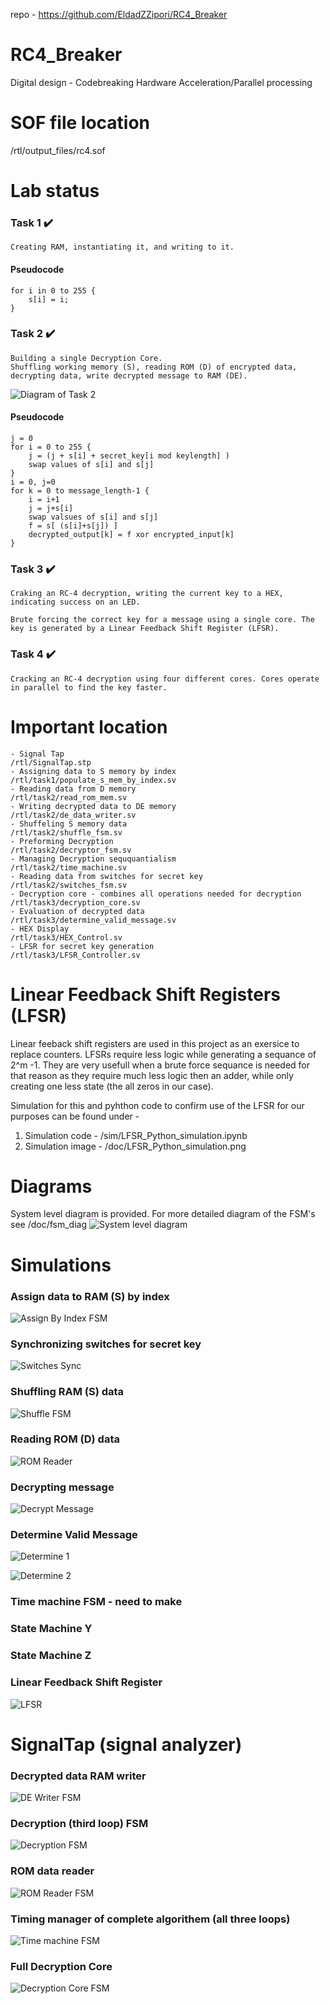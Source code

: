 repo - https://github.com/EldadZZipori/RC4_Breaker

# RC4_Breaker
Digital design - Codebreaking Hardware Acceleration/Parallel processing

# SOF file location
/rtl/output_files/rc4.sof
# Lab status
### Task 1 ✔️
    Creating RAM, instantiating it, and writing to it.

#### Pseudocode
    for i in 0 to 255 {
        s[i] = i;
    }  
### Task 2 ✔️
    Building a single Decryption Core.
    Shuffling working memory (S), reading ROM (D) of encrypted data, decrypting data, write decrypted message to RAM (DE).

![Diagram of Task 2](https://github.com/EldadZZipori/RC4_Breaker/blob/main/doc/task_2_diagram.png)

#### Pseudocode
    j = 0
    for i = 0 to 255 {
        j = (j + s[i] + secret_key[i mod keylength] ) 
        swap values of s[i] and s[j]
    }
    i = 0, j=0
    for k = 0 to message_length-1 {
        i = i+1
        j = j+s[i]
        swap valsues of s[i] and s[j]
        f = s[ (s[i]+s[j]) ]
        decrypted_output[k] = f xor encrypted_input[k]
    }
### Task 3 ✔️
    Craking an RC-4 decryption, writing the current key to a HEX, indicating success on an LED.

    Brute forcing the correct key for a message using a single core. The key is generated by a Linear Feedback Shift Register (LFSR).
### Task 4 ✔️
    Cracking an RC-4 decryption using four different cores. Cores operate in parallel to find the key faster.
    
# Important location
    - Signal Tap
    /rtl/SignalTap.stp
    - Assigning data to S memory by index
    /rtl/task1/populate_s_mem_by_index.sv
    - Reading data from D memory
    /rtl/task2/read_rom_mem.sv
    - Writing decrypted data to DE memory
    /rtl/task2/de_data_writer.sv
    - Shuffeling S memory data
    /rtl/task2/shuffle_fsm.sv
    - Preforming Decryption
    /rtl/task2/decryptor_fsm.sv
    - Managing Decryption seququantialism 
    /rtl/task2/time_machine.sv
    - Reading data from switches for secret key
    /rtl/task2/switches_fsm.sv
    - Decryption core - combines all operations needed for decryption
    /rtl/task3/decryption_core.sv
    - Evaluation of decrypted data
    /rtl/task3/determine_valid_message.sv
    - HEX Display
    /rtl/task3/HEX_Control.sv
    - LFSR for secret key generation
    /rtl/task3/LFSR_Controller.sv

# Linear Feedback Shift Registers (LFSR)
Linear feeback shift registers are used in this project as an exersice to replace counters. LFSRs require less logic while generating a sequance of 2^m -1. They are very usefull when a brute force sequance is needed for that reason as they require much less logic then an adder, while only creating one less state (the all zeros in our case).

Simulation for this and pyhthon code to confirm use of the LFSR for our purposes can be found under - 
1. Simulation code - /sim/LFSR_Python_simulation.ipynb
2. Simulation image - /doc/LFSR_Python_simulation.png
# Diagrams 
System level diagram is provided. For more detailed diagram of the FSM's see /doc/fsm_diag
![System level diagram](https://github.com/EldadZZipori/RC4_Breaker/blob/main/doc/ksa_system_level_diagram.png)

# Simulations

### Assign data to RAM (S) by index
![Assign By Index FSM](https://github.com/EldadZZipori/RC4_Breaker/blob/main/doc/task_1_annotated_simulation.png)


### Synchronizing switches for secret key
![Switches Sync](https://github.com/EldadZZipori/RC4_Breaker/blob/main/doc/switches_fsm_annotated_simulation.png)


### Shuffling RAM (S) data 
![Shuffle FSM](https://github.com/EldadZZipori/RC4_Breaker/blob/main/doc/shuffle_fsm_annotated_simulation.png)

### Reading ROM (D) data 
![ROM Reader](https://github.com/EldadZZipori/RC4_Breaker/blob/main/doc/rom_reader_annotated_simulation.png)

### Decrypting message
![Decrypt Message](https://github.com/EldadZZipori/RC4_Breaker/blob/main/doc/decryption_fsm_annotated_simulation.png)

### Determine Valid Message 
![Determine 1](https://github.com/EldadZZipori/RC4_Breaker/blob/main/doc/determine_valid_message_annotated_simulation_1.png)

![Determine 2](https://github.com/EldadZZipori/RC4_Breaker/blob/main/doc/determine_valid_message_annotated_simulation_2.png)
### Time machine FSM - need to make

### State Machine Y

### State Machine Z

### Linear Feedback Shift Register 
![LFSR](https://github.com/EldadZZipori/RC4_Breaker/blob/main/doc/doc/4_bit_lfsr_simulation.png)
# SignalTap (signal analyzer)

### Decrypted data RAM writer
![DE Writer FSM](https://github.com/EldadZZipori/RC4_Breaker/blob/main/doc/de_writer_fsm_signal_tap.png)

### Decryption (third loop) FSM
![Decryption FSM](https://github.com/EldadZZipori/RC4_Breaker/blob/main/doc/decryption_fsm_signal_tap.png)

### ROM data reader
![ROM Reader FSM](https://github.com/EldadZZipori/RC4_Breaker/blob/main/doc/rom_reader_signal_tap.png)

### Timing manager of complete algorithem (all three loops)
![Time machine FSM](https://github.com/EldadZZipori/RC4_Breaker/blob/main/doc/time_machine_fsm.png)

### Full Decryption Core
![Decryption Core FSM](https://github.com/EldadZZipori/RC4_Breaker/blob/main/doc/four_cores_operation_signal_tap.png)
